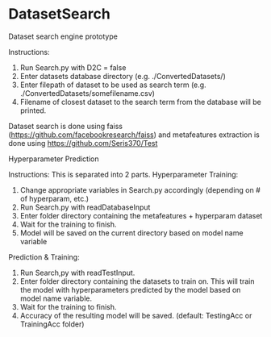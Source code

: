 # DatasetSearch

Dataset search engine prototype

Instructions:
1. Run Search.py with D2C = false
2. Enter datasets database directory (e.g. ./ConvertedDatasets/)
3. Enter filepath of dataset to be used as search term (e.g. ./ConvertedDatasets/somefilename.csv)
4. Filename of closest dataset to the search term from the database will be printed.


Dataset search is done using faiss (https://github.com/facebookresearch/faiss) and metafeatures extraction is done using https://github.com/Seris370/Test


Hyperparameter Prediction

Instructions:
This is separated into 2 parts.
Hyperparameter Training:
1. Change appropriate variables in Search.py accordingly (depending on # of hyperparam, etc.)
2. Run Search.py with readDatabaseInput
3. Enter folder directory containing the metafeatures + hyperparam dataset
4. Wait for the training to finish.
5. Model will be saved on the current directory based on model name variable

Prediction & Training:
1. Run Search,py with readTestInput.
2. Enter folder directory containing the datasets to train on. This will train the model with hyperparameters predicted by the model based on model name variable.
3. Wait for the training to finish.
4. Accuracy of the resulting model will be saved. (default: TestingAcc or TrainingAcc folder)
